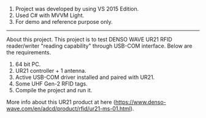 1. Project was developed by using VS 2015 Edition.
2. Used C# with MVVM Light.
3. For demo and reference purpose only.

-------------------------------------
About this project.
This project is to test DENSO WAVE UR21 RFID reader/writer "reading capability" through USB-COM interface.
Below are the requirements.

1. 64 bit PC.
2. UR21 controller + 1 antenna.
3. Active USB-COM driver installed and paired with UR21.
4. Some UHF Gen-2 RFID tags.
5. Compile the project and run it.


More info about this UR21 product at here (https://www.denso-wave.com/en/adcd/product/rfid/ur21-ms-01.html).
